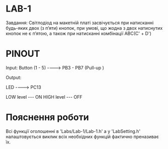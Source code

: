 # LAB-1
Завдання:
Світлодіод на макетній платі засвічується при натисканні
будь-яких двох (з п’яти) кнопок, при умові, що жодна з двох
натиснутих кнопок
не є п’ятою, а також при натисканні комбінації ABC(C' + D')
# PINOUT
Input:
Button (1 - 5) ----> PB3 - PB7 (Pull-up )


Output:

LED ----> PC13


LOW level --- ON
HIGH level --- OFF

# Пояснення роботи

Всі функції оголошенні в 'Labs/Lab-1/Lab-1.h' а у 'LabSetting.h'
налаштовується виклик всіх необхідних функцій фактично преназиває їх.







